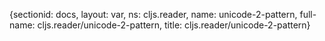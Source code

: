 {sectionid: docs, layout: var, ns: cljs.reader, name: unicode-2-pattern, full-name: cljs.reader/unicode-2-pattern,
  title: cljs.reader/unicode-2-pattern}
